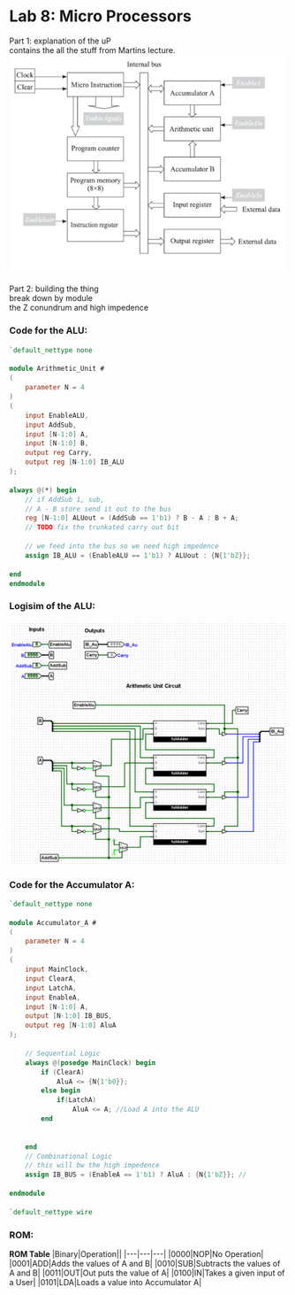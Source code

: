 # Lab 8: Micro Processors  


Part 1: explanation of the uP  
contains the all the stuff from Martins lecture.  
![IMG](img/VSM.PNG) 

Part 2: building the thing  
break down by module  
the Z conundrum and high impedence  
### Code for the ALU:
```verilog
`default_nettype none

module Arithmetic_Unit #
(
	parameter N = 4
)
(
	input EnableALU,
	input AddSub,
	input [N-1:0] A,
	input [N-1:0] B,
	output reg Carry,
	output reg [N-1:0] IB_ALU
);

always @(*) begin
	// if AddSub 1, sub,
	// A - B store send it out to the bus
	reg [N-1:0] ALUout = (AddSub == 1'b1) ? B - A : B + A;
	// TODO fix the trunkated carry out bit

	// we feed into the bus so we need high impedence
	assign IB_ALU = (EnableALU == 1'b1) ? ALUout : {N{1'bZ}};

end
endmodule
```  
### Logisim of the ALU:  
![IMG](img/ALU.PNG)  
### Code for the Accumulator A:
```verilog
`default_nettype none

module Accumulator_A #
(
	parameter N = 4
)
(
	input MainClock,
	input ClearA,
	input LatchA,
	input EnableA,
	input [N-1:0] A,
	output [N-1:0] IB_BUS,
	output reg [N-1:0] AluA
);

	// Sequential Logic
	always @(posedge MainClock) begin
		if (ClearA)
			AluA <= {N{1'b0}};
		else begin
			if(LatchA)
				AluA <= A; //Load A into the ALU
		end
		
	
	end
	// Combinational Logic
	// this will bw the high impedence
	assign IB_BUS = (EnableA == 1'b1) ? AluA : {N{1'bZ}}; //

endmodule

`default_nettype wire
```  
### ROM:

**ROM Table**
|Binary|Operation||
|---|---|---|
|0000|NOP|No Operation|
|0001|ADD|Adds the values of A and B|
|0010|SUB|Subtracts the values of A and B|
|0011|OUT|Out puts the value of A|
|0100|IN|Takes a given input of a User|
|0101|LDA|Loads a value into Accumulator A|
